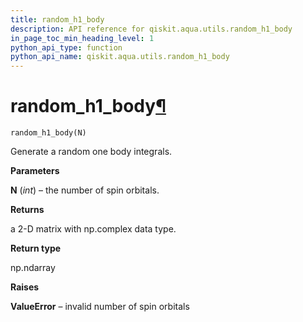 ```yaml
---
title: random_h1_body
description: API reference for qiskit.aqua.utils.random_h1_body
in_page_toc_min_heading_level: 1
python_api_type: function
python_api_name: qiskit.aqua.utils.random_h1_body
---
```


# random\_h1\_body[¶](#random-h1-body "Permalink to this headline")

<span id="qiskit.aqua.utils.random_h1_body" />

`random_h1_body(N)`

Generate a random one body integrals.

**Parameters**

**N** (*int*) – the number of spin orbitals.

**Returns**

a 2-D matrix with np.complex data type.

**Return type**

np.ndarray

**Raises**

**ValueError** – invalid number of spin orbitals

